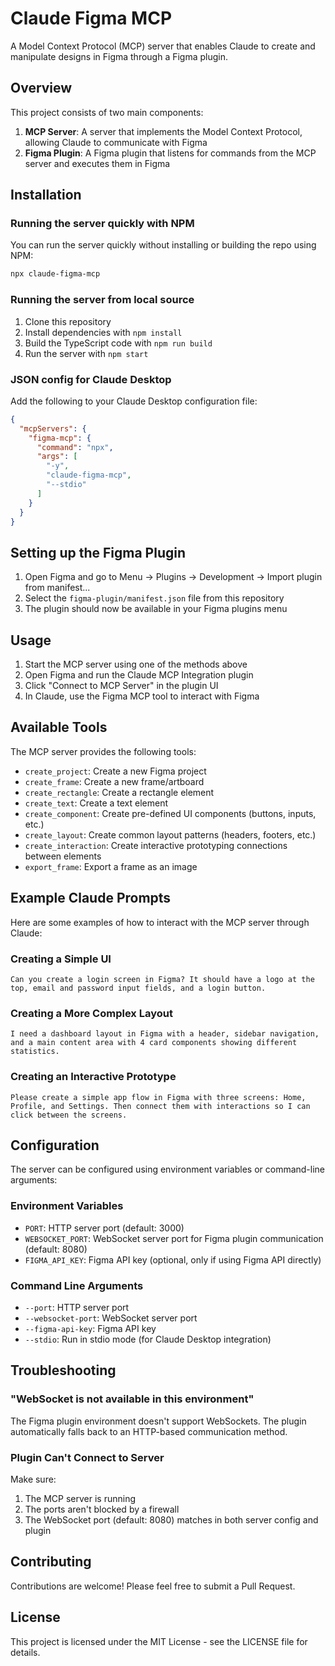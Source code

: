 # Claude Figma MCP

A Model Context Protocol (MCP) server that enables Claude to create and manipulate designs in Figma through a Figma plugin.

## Overview

This project consists of two main components:

1. **MCP Server**: A server that implements the Model Context Protocol, allowing Claude to communicate with Figma
2. **Figma Plugin**: A Figma plugin that listens for commands from the MCP server and executes them in Figma

## Installation

### Running the server quickly with NPM

You can run the server quickly without installing or building the repo using NPM:

```bash
npx claude-figma-mcp
```

### Running the server from local source

1. Clone this repository
2. Install dependencies with `npm install`
3. Build the TypeScript code with `npm run build`
4. Run the server with `npm start`

### JSON config for Claude Desktop

Add the following to your Claude Desktop configuration file:

```json
{
  "mcpServers": {
    "figma-mcp": {
      "command": "npx",
      "args": [
        "-y",
        "claude-figma-mcp",
        "--stdio"
      ]
    }
  }
}
```

## Setting up the Figma Plugin

1. Open Figma and go to Menu → Plugins → Development → Import plugin from manifest...
2. Select the `figma-plugin/manifest.json` file from this repository
3. The plugin should now be available in your Figma plugins menu

## Usage

1. Start the MCP server using one of the methods above
2. Open Figma and run the Claude MCP Integration plugin
3. Click "Connect to MCP Server" in the plugin UI
4. In Claude, use the Figma MCP tool to interact with Figma

## Available Tools

The MCP server provides the following tools:

- `create_project`: Create a new Figma project
- `create_frame`: Create a new frame/artboard
- `create_rectangle`: Create a rectangle element
- `create_text`: Create a text element
- `create_component`: Create pre-defined UI components (buttons, inputs, etc.)
- `create_layout`: Create common layout patterns (headers, footers, etc.)
- `create_interaction`: Create interactive prototyping connections between elements
- `export_frame`: Export a frame as an image

## Example Claude Prompts

Here are some examples of how to interact with the MCP server through Claude:

### Creating a Simple UI

```
Can you create a login screen in Figma? It should have a logo at the top, email and password input fields, and a login button.
```

### Creating a More Complex Layout

```
I need a dashboard layout in Figma with a header, sidebar navigation, and a main content area with 4 card components showing different statistics.
```

### Creating an Interactive Prototype

```
Please create a simple app flow in Figma with three screens: Home, Profile, and Settings. Then connect them with interactions so I can click between the screens.
```

## Configuration

The server can be configured using environment variables or command-line arguments:

### Environment Variables

- `PORT`: HTTP server port (default: 3000)
- `WEBSOCKET_PORT`: WebSocket server port for Figma plugin communication (default: 8080)
- `FIGMA_API_KEY`: Figma API key (optional, only if using Figma API directly)

### Command Line Arguments

- `--port`: HTTP server port
- `--websocket-port`: WebSocket server port
- `--figma-api-key`: Figma API key
- `--stdio`: Run in stdio mode (for Claude Desktop integration)

## Troubleshooting

### "WebSocket is not available in this environment"

The Figma plugin environment doesn't support WebSockets. The plugin automatically falls back to an HTTP-based communication method.

### Plugin Can't Connect to Server

Make sure:
1. The MCP server is running
2. The ports aren't blocked by a firewall
3. The WebSocket port (default: 8080) matches in both server config and plugin

## Contributing

Contributions are welcome! Please feel free to submit a Pull Request.

## License

This project is licensed under the MIT License - see the LICENSE file for details.
